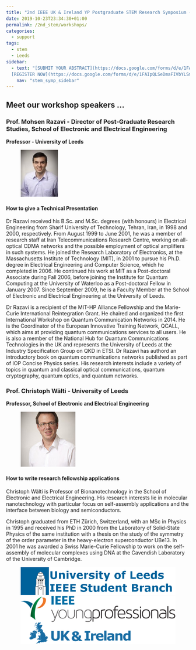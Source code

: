 ```yaml
---
title: "2nd IEEE UK & Ireland YP Postgraduate STEM Research Symposium - Workshops"
date: 2019-10-23T23:34:30+01:00
permalink: /2nd_stem/workshops/
categories:
  - support
tags:
  - stem
  - Leeds
sidebar:
  - text: "[SUBMIT YOUR ABSTRACT](https://docs.google.com/forms/d/e/1FAIpQLScc-PwLXCjWlXFSW3gZV38aU1iiRDb0zHMwfKTZcZL6QXGXgQ/viewform){: .btn .btn--success}
  [REGISTER NOW](https://docs.google.com/forms/d/e/1FAIpQLSeDmaFIVbYLSmBbvkKWVVyZtRapcTI0aO_75W6BwDnofLv9Dg/viewform){: .btn .btn--success}"
    nav: "stem_symp_sidebar"
---
```


## Meet our workshop speakers ...

### Prof. Mohsen Razavi - Director of Post-Graduate Research Studies, School of Electronic and Electrical Engineering
**Professor - University of Leeds**

<figure>
	<img src="/assets/images/stem_leeds_2019/mohsen.jpg" style="max-width:150px">
</figure>

#### How to give a Technical Presentation

Dr Razavi received his B.Sc. and M.Sc. degrees (with honours) in Electrical Engineering from Sharif University of Technology, Tehran, Iran, in 1998 and 2000, respectively. From August 1999 to June 2001, he was a member of research staff at Iran Telecommunications Research Centre, working on all-optical CDMA networks and the possible employment of optical amplifiers in such systems.  He joined the Research Laboratory of Electronics, at the Massachusetts Institute of Technology (MIT), in 2001 to pursue his Ph.D. degree in Electrical Engineering and Computer Science, which he completed in 2006. He continued his work at MIT as a Post-doctoral Associate during Fall 2006, before joining the Institute for Quantum Computing at the University of Waterloo as a Post-doctoral Fellow in January 2007. Since September 2009, he is a Faculty Member at the School of Electronic and Electrical Engineering at the University of Leeds.

Dr Razavi is a recipient of the MIT-HP Alliance Fellowship and the Marie-Curie International Reintegration Grant. He chaired and organized the first International Workshop on Quantum Communication Networks in 2014. He is the Coordinator of the European Innovative Training Network, QCALL, which aims at providing quantum communications services to all users. He is also a member of the National Hub for Quantum Communications Technologies in the UK and represents the University of Leeds at the Industry Specification Group on QKD in ETSI. Dr Razavi has authord an introductory book on quantum communications networks published as part of IOP Concise Physics series. His research interests include a variety of topics in quantum and classical optical communications, quantum cryptography, quantum optics, and quantum networks.

### Prof. Christoph Wälti - University of Leeds
**Professor, School of Electronic and Electrical Engineering**

<figure>
	<img src="/assets/images/stem_leeds_2019/Pic_Christoph-Walti-150x150.jpg" style="max-width:150px">
</figure>

#### How to write research fellowship applications

Christoph Wälti is Professor of Bionanotechnology in the School of Electronic and Electrical Engineering. His research interests lie in molecular nanotechnology with particular focus on self-assembly applications and the interface between biology and semiconductors.

Christoph graduated from ETH Zürich, Switzerland, with an MSc in Physics in 1995 and received his PhD in 2000 from the Laboratory of Solid-State Physics of the same institution with a thesis on the study of the symmetry of the order parameter in the heavy-electron superconductor UBe13. In 2001 he was awarded a Swiss Marie-Curie Fellowship to work on the self-assembly of molecular complexes using DNA at the Cavendish Laboratory of the University of Cambridge.

<figure class="half">
	<img src="/assets/images/stem_leeds_2019/UniLeeds-SB-Logo-1.png">
	<img src="/assets/images/IEEE_UK-Ireland_YP_Logo_RGB_Horz-1.png">
</figure>